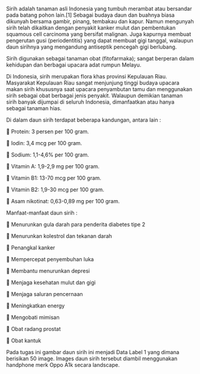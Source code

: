 Sirih adalah tanaman asli Indonesia yang tumbuh merambat atau bersandar pada batang pohon lain.[1] 
Sebagai budaya daun dan buahnya biasa dikunyah bersama gambir, pinang, tembakau dan kapur. Namun 
mengunyah sirih telah dikaitkan dengan penyakit kanker mulut dan pembentukan squamous cell 
carcinoma yang bersifat malignan. Juga kapurnya membuat pengerutan gusi (periodentitis) yang dapat 
membuat gigi tanggal, walaupun daun sirihnya yang mengandung antiseptik pencegah gigi berlubang.

Sirih digunakan sebagai tanaman obat (fitofarmaka); sangat berperan dalam kehidupan dan berbagai 
upacara adat rumpun Melayu.

Di Indonesia, sirih merupakan flora khas provinsi Kepulauan Riau. Masyarakat Kepulauan Riau sangat 
menjunjung tinggi budaya upacara makan sirih khususnya saat upacara penyambutan tamu dan 
menggunakan sirih sebagai obat berbagai jenis penyakit. Walaupun demikian tanaman sirih banyak 
dijumpai di seluruh Indonesia, dimanfaatkan atau hanya sebagai tanaman hias.

Di dalam daun sirih terdapat beberapa kandungan, antara lain :

 Protein: 3 persen per 100 gram.

 Iodin: 3,4 mcg per 100 gram.

 Sodium: 1,1-4,6% per 100 gram.

 Vitamin A: 1,9-2,9 mg per 100 gram.

 Vitamin B1: 13-70 mcg per 100 gram.

 Vitamin B2: 1,9-30 mcg per 100 gram.

 Asam nikotinat: 0,63-0,89 mg per 100 gram.

Manfaat-manfaat daun sirih :

 Menurunkan gula darah para penderita diabetes tipe 2

 Menurunkan kolestrol dan tekanan darah

 Penangkal kanker

 Mempercepat penyembuhan luka

 Membantu menurunkan depresi

 Menjaga kesehatan mulut dan gigi

 Menjaga saluran pencernaan

 Meningkatkan energy

 Mengobati mimisan

 Obat radang prostat

 Obat kantuk

Pada tugas ini gambar daun sirih ini menjadi Data Label 1 yang dimana berisikan 50 image. Images daun 
sirih tersebut diambil menggunakan handphone merk Oppo A1k secara landscape.
